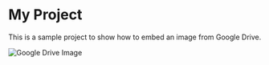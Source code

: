 # My Project

This is a sample project to show how to embed an image from Google Drive.

![Google Drive Image](https://drive.google.com/uc?export=view&id=16S-MkckoC_pSzh0GO1WV8NeT6wchG1rS)
